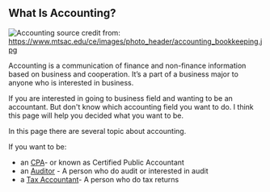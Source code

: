 ## What Is Accounting?
![Accounting](https://www.mtsac.edu/ce/images/photo_header/accounting_bookkeeping.jpg)
source credit from:  https://www.mtsac.edu/ce/images/photo_header/accounting_bookkeeping.jpg


Accounting is a communication of finance and non-finance information based on business and cooperation. It’s a part of a business major to anyone who is interested in business.

If you are interested in going to business field and wanting to be an accountant. But don't know which accounting field you want to do.
I think this page will help you decided what you want to be.

In this page there are several topic about accounting.

If you want to be:
* an [CPA](CPA.md )- or known as Certified Public Accountant
* an [Auditor](Audit.md) - A person who do audit or interested in audit
* a [Tax Accountant](Taxaccounting.md)- A person who do tax returns